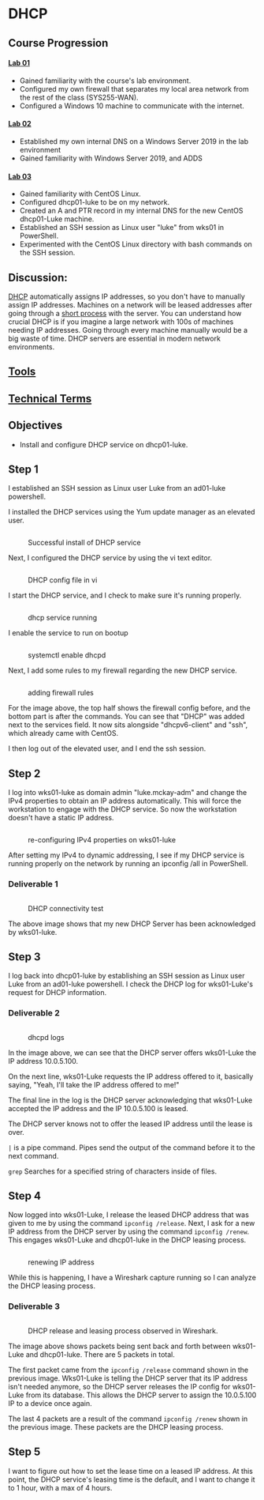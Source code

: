 # DHCP

## Course Progression

#### [Lab 01](virtual-firewall-and-windows-10-configuration.md)

* Gained familiarity with the course's lab environment.&#x20;
* Configured my own firewall that separates my local area network from the rest of the class (SYS255-WAN).&#x20;
* Configured a Windows 10 machine to communicate with the internet.&#x20;

#### [Lab 02](windows-server-2019-adds-and-dns.md)&#x20;

* Established my own internal DNS on a Windows Server 2019 in the lab environment&#x20;
* Gained familiarity with Windows Server 2019, and ADDS&#x20;

#### [Lab 03](linux.md)&#x20;

* Gained familiarity with CentOS Linux.&#x20;
* Configured dhcp01-luke to be on my network.
* Created an A and PTR record in my internal DNS for the new CentOS dhcp01-Luke machine.&#x20;
* Established an SSH session as Linux user "luke" from wks01 in PowerShell.
* Experimented with the CentOS Linux directory with bash commands on the SSH session.

## Discussion:

[DHCP](../technical-terms.md#dhcp) automatically assigns IP addresses, so you don't have to manually assign IP addresses. Machines on a network will be leased addresses after going through a [short process](../technical-terms.md#dhcp-process) with the server. You can understand how crucial DHCP is if you imagine a large network with 100s of machines needing IP addresses. Going through every machine manually would be a big waste of time. DHCP servers are essential in modern network environments.

## [Tools](../tools.md)&#x20;

## [Technical Terms](../technical-terms.md)&#x20;

## Objectives&#x20;

* Install and configure DHCP service on dhcp01-luke.

## Step 1

I established an SSH session as Linux user Luke from an ad01-luke powershell.&#x20;

I installed the DHCP services using the Yum update manager as an elevated user.&#x20;

<figure><img src="../../.gitbook/assets/image (11).png" alt=""><figcaption><p>Successful install of DHCP service </p></figcaption></figure>

Next, I configured the DHCP service by using the vi text editor.

<figure><img src="../../.gitbook/assets/image (16).png" alt=""><figcaption><p>DHCP config file in vi </p></figcaption></figure>

I start the DHCP service, and I check to make sure it's running properly.

<figure><img src="../../.gitbook/assets/image (13).png" alt=""><figcaption><p>dhcp service running </p></figcaption></figure>

I enable the service to run on bootup&#x20;

<figure><img src="../../.gitbook/assets/image (14).png" alt=""><figcaption><p>systemctl enable dhcpd </p></figcaption></figure>

Next, I add some rules to my firewall regarding the new DHCP service.&#x20;

<figure><img src="../../.gitbook/assets/image (15).png" alt=""><figcaption><p>adding firewall rules</p></figcaption></figure>

For the image above, the top half shows the firewall config before, and the bottom part is after the commands. You can see that "DHCP" was added next to the services field. It now sits alongside "dhcpv6-client" and "ssh", which already came with CentOS.

I then log out of the elevated user, and I end the ssh session. &#x20;

## Step 2

I log into wks01-luke as domain admin "luke.mckay-adm" and change the IPv4 properties to obtain an IP address automatically. This will force the workstation to engage with the DHCP service. So now the workstation doesn't have a static IP address.

<figure><img src="../../.gitbook/assets/image.png" alt=""><figcaption><p>re-configuring IPv4 properties on wks01-luke</p></figcaption></figure>

After setting my IPv4 to dynamic addressing, I see if my DHCP service is running properly on the network by running an ipconfig /all in PowerShell.&#x20;

### Deliverable 1

<figure><img src="../../.gitbook/assets/image (1).png" alt=""><figcaption><p>DHCP connectivity test</p></figcaption></figure>

The above image shows that my new DHCP Server has been acknowledged by wks01-luke.&#x20;

## Step 3

I log back into dhcp01-luke by establishing an SSH session as Linux user Luke from an ad01-luke powershell. I check the DHCP log for wks01-Luke's request for DHCP information.&#x20;

### Deliverable 2

<figure><img src="../../.gitbook/assets/image (2).png" alt=""><figcaption><p>dhcpd logs </p></figcaption></figure>

In the image above, we can see that the DHCP server offers wks01-Luke the IP address 10.0.5.100.

On the next line, wks01-Luke requests the IP address offered to it, basically saying, "Yeah, I'll take the IP address offered to me!"&#x20;

The final line in the log is the DHCP server acknowledging that wks01-Luke accepted the IP address and the IP 10.0.5.100 is leased.

The DHCP server knows not to offer the leased IP address until the lease is over.

`|` is a pipe command. Pipes send the output of the command before it to the next command.&#x20;

`grep` Searches for a specified string of characters inside of files.&#x20;

## Step 4

Now logged into wks01-Luke, I release the leased DHCP address that was given to me by using the command `ipconfig /release`. Next, I ask for a new IP address from the DHCP server by using the command `ipconfig /renew`. This engages wks01-Luke and dhcp01-luke in the DHCP leasing process.

<figure><img src="../../.gitbook/assets/image (17).png" alt=""><figcaption><p>renewing IP address</p></figcaption></figure>

While this is happening, I have a Wireshark capture running so I can analyze the DHCP leasing process.&#x20;

### Deliverable 3&#x20;

<figure><img src="../../.gitbook/assets/image (18).png" alt=""><figcaption><p>DHCP release and leasing process observed in Wireshark.</p></figcaption></figure>

The image above shows packets being sent back and forth between wks01-Luke and dhcp01-luke. There are 5 packets in total.&#x20;

The first packet came from the `ipconfig /release` command shown in the previous image. Wks01-Luke is telling the DHCP server that its IP address isn't needed anymore, so the DHCP server releases the IP config for wks01-Luke from its database. This allows the DHCP server to assign the 10.0.5.100 IP to a device once again.

The last 4 packets are a result of the command `ipconfig /renew` shown in the previous image. These packets are the DHCP leasing process.

## Step 5

I want to figure out how to set the lease time on a leased IP address. At this point, the DHCP service's leasing time is the default, and I want to change it to 1 hour, with a max of 4 hours.

